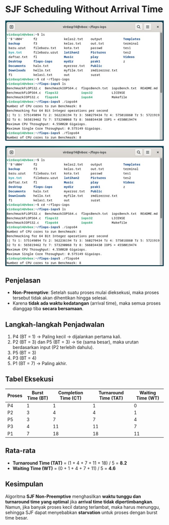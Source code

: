 
# SJF Scheduling Without Arrival Time

![Output (Without Arrival Time ](https://github.com/virdasp14/SisOp-2025/blob/main/flopsiops%20image1.jpeg?raw=true)

![Tabel Eksekusi](https://github.com/virdasp14/SisOp-2025/blob/main/flopsiops%20image1.jpeg?raw=true)



## Penjelasan

- **Non-Preemptive**: Setelah suatu proses mulai dieksekusi, maka proses tersebut tidak akan dihentikan hingga selesai.
- Karena **tidak ada waktu kedatangan** (arrival time), maka semua proses dianggap tiba **secara bersamaan**.

## Langkah-langkah Penjadwalan

1. P4 (BT = 1) → Paling kecil → dijalankan pertama kali.
2. P2 (BT = 3) dan P5 (BT = 3) → tie (sama besar), maka urutan berdasarkan input (P2 terlebih dahulu).
3. P5 (BT = 3)
4. P3 (BT = 4)
5. P1 (BT = 7) → Paling akhir.

## Tabel Eksekusi

| Proses | Burst Time (BT) | Completion Time (CT) | Turnaround Time (TAT) | Waiting Time (WT) |
|--------|------------------|----------------------|------------------------|-------------------|
| P4     | 1                | 1                    | 1                      | 0                 |
| P2     | 3                | 4                    | 4                      | 1                 |
| P5     | 3                | 7                    | 7                      | 4                 |
| P3     | 4                | 11                   | 11                     | 7                 |
| P1     | 7                | 18                   | 18                     | 11                |

## Rata-rata

- **Turnaround Time (TAT)** = (1 + 4 + 7 + 11 + 18) / 5 = **8.2**
- **Waiting Time (WT)** = (0 + 1 + 4 + 7 + 11) / 5 = **4.6**

## Kesimpulan

Algoritma **SJF Non-Preemptive** menghasilkan **waktu tunggu dan turnaround time yang optimal** jika **arrival time tidak dipertimbangkan**. Namun, jika banyak proses kecil datang terlambat, maka harus menunggu, sehingga SJF dapat menyebabkan **starvation** untuk proses dengan burst time besar.

